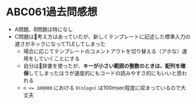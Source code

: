 # ABC061過去問感想

- A問題、B問題は特になし
- C問題は考え方はあっていたが、新しくテンプレートに記述した標準入力の遅さがネックになってTLEしてしまった
    - 場合に応じてテンプレートのコメントアウトを切り替える（アホな）運用をしていくことにする
    - 自分は辞書を使ったが、**キーが小さい範囲の整数のときは、配列を確保**してしまったほうが速度的にもコードの読みやすさ的にもいいと思われる
    - `n <= 100000` における `O(nlogn)` は100msec程度に収まっているので大丈夫